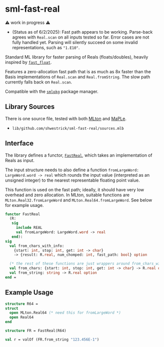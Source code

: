 # sml-fast-real

:warning: work in progress :warning:

  * (Status as of 6/2/2025): Fast path appears to be working.
    Parse-back agrees with `Real.scan` on all inputs tested so far.
    Error cases are not fully handled yet. Parsing will silently succeed
    on some invalid representations, such as `"1.E10"`.

Standard ML library for faster parsing of Reals (floats/doubles), heavily
inspired by [`fast_float`](https://github.com/fastfloat/fast_float).

Features a zero-allocation fast path that is as much as 8x faster than the
Basis implementations of `Real.scan` and `Real.fromString`. The slow
path currently falls back on `Real.scan`.

Compatible with the [`smlpkg`](https://github.com/diku-dk/smlpkg)
package manager.

## Library Sources

There is one source file, tested with both [MLton](https://github.com/mlton/mlton)
and [MaPLe](https://github.com/mpllang/mpl).

  * `lib/github.com/shwestrick/sml-fast-real/sources.mlb`

## Interface

The library defines a functor, [`FastReal`](lib/github.com/shwestrick/sml-fast-real/FastReal.sml),
which takes an implementation of Reals as input.

The input structure needs to also
define a function `fromLargeWord: LargeWord.word -> real` which rounds the
input value (interpreted as an unsigned integer) to the nearest representable
floating point value.

This function is used on the fast path; ideally, it
should have very low overhead and zero allocation.
In MLton, suitable functions are `MLton.Real32.fromLargeWord` and
`MLton.Real64.fromLargeWord`. See below for example usage.

```sml
functor FastReal
  (R:
   sig
     include REAL
     val fromLargeWord: LargeWord.word -> real
   end):
sig
  val from_chars_with_info:
    {start: int, stop: int, get: int -> char}
    -> {result: R.real, num_chomped: int, fast_path: bool} option

  (* the rest of these functions are just wrappers around from_chars_with_info *)
  val from_chars: {start: int, stop: int, get: int -> char} -> R.real option
  val from_string: string -> R.real option
end =
```

## Example Usage

```sml
structure R64 =
struct
  open MLton.Real64 (* need this for fromLargeWord *)
  open Real64
end

structure FR = FastReal(R64)

val r = valOf (FR.from_string "123.456E-1")
```